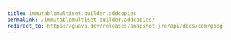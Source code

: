 ```yaml
---
title: immutablemultiset.builder.addcopies
permalink: /immutablemultiset.builder.addcopies/
redirect_to: https://guava.dev/releases/snapshot-jre/api/docs/com/google/common/collect/ImmutableMultiset.Builder.html#addCopies-E-int-
---
```

